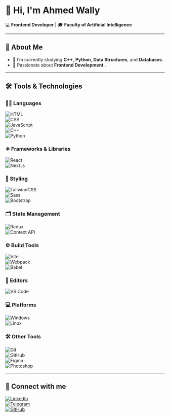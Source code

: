 # 👋 Hi, I'm Ahmed Wally  

💻 **Frontend Developer** | 🎓 **Faculty of Artificial Intelligence**  

---

## 🚀 About Me  
- 🌱 I’m currently studying **C++**, **Python**, **Data Structures**, and **Databases**.  
- 💼 Passionate about **Frontend Development** .  

---

## 🛠️ Tools & Technologies  

### 👨‍💻 Languages  
![HTML](https://img.shields.io/badge/HTML5-E34F26?logo=html5&logoColor=white)  
![CSS](https://img.shields.io/badge/CSS3-1572B6?logo=css3&logoColor=white)  
![JavaScript](https://img.shields.io/badge/JavaScript-F7DF1E?logo=javascript&logoColor=black)  
![C++](https://img.shields.io/badge/C++-00599C?logo=c%2b%2b&logoColor=white)  
![Python](https://img.shields.io/badge/Python-3776AB?logo=python&logoColor=white)  

### ⚛️ Frameworks & Libraries  
![React](https://img.shields.io/badge/React-61DAFB?logo=react&logoColor=black)  
![Next.js](https://img.shields.io/badge/Next.js-000000?logo=next.js&logoColor=white)  

### 🎨 Styling  
![TailwindCSS](https://img.shields.io/badge/Tailwind_CSS-38B2AC?logo=tailwind-css&logoColor=white)  
![Sass](https://img.shields.io/badge/Sass-CC6699?logo=sass&logoColor=white)  
![Bootstrap](https://img.shields.io/badge/Bootstrap-7952B3?logo=bootstrap&logoColor=white)  

### 🗂️ State Management  
![Redux](https://img.shields.io/badge/Redux-764ABC?logo=redux&logoColor=white)  
![Context API](https://img.shields.io/badge/Context_API-61DAFB?logo=react&logoColor=black)  

### ⚙️ Build Tools  
![Vite](https://img.shields.io/badge/Vite-646CFF?logo=vite&logoColor=white)  
![Webpack](https://img.shields.io/badge/Webpack-8DD6F9?logo=webpack&logoColor=black)  
![Babel](https://img.shields.io/badge/Babel-F9DC3E?logo=babel&logoColor=black)  

### 📝 Editors  
![VS Code](https://img.shields.io/badge/VS_Code-0078D4?logo=visual-studio-code&logoColor=white)  

### 💻 Platforms  
![Windows](https://img.shields.io/badge/Windows-0078D6?logo=windows&logoColor=white)  
![Linux](https://img.shields.io/badge/Linux-FCC624?logo=linux&logoColor=black)  

### 🛠️ Other Tools  
![Git](https://img.shields.io/badge/Git-F05032?logo=git&logoColor=white)  
![GitHub](https://img.shields.io/badge/GitHub-181717?logo=github&logoColor=white)  
![Figma](https://img.shields.io/badge/Figma-F24E1E?logo=figma&logoColor=white)  
![Photoshop](https://img.shields.io/badge/Photoshop-31A8FF?logo=adobe-photoshop&logoColor=white)  

---

## 🔗 Connect with me  
[![LinkedIn](https://img.shields.io/badge/LinkedIn-0A66C2?logo=linkedin&logoColor=white)](https://linkedin.com/in/your-link)  
[![Telegram](https://img.shields.io/badge/Telegram-26A5E4?logo=telegram&logoColor=white)](https://t.me/your-telegram)  
[![GitHub](https://img.shields.io/badge/GitHub-181717?logo=github&logoColor=white)](https://github.com/your-github)  
